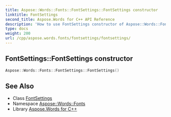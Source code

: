 ```yaml
---
title: Aspose::Words::Fonts::FontSettings::FontSettings constructor
linktitle: FontSettings
second_title: Aspose.Words for C++ API Reference
description: 'How to use FontSettings constructor of Aspose::Words::Fonts::FontSettings class in C++.'
type: docs
weight: 200
url: /cpp/aspose.words.fonts/fontsettings/fontsettings/
---
```

## FontSettings::FontSettings constructor




```cpp
Aspose::Words::Fonts::FontSettings::FontSettings()
```

## See Also

* Class [FontSettings](../)
* Namespace [Aspose::Words::Fonts](../../)
* Library [Aspose.Words for C++](../../../)
